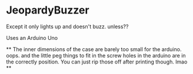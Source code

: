 # JeopardyBuzzer
Except it only lights up and doesn't buzz. unless??


Uses an Arduino Uno


** The inner dimensions of the case are barely too small for the arduino. oops. and the little peg things to fit in the screw holes in the arduino are in the correctly position. You can just rip those off after printing though. lmao **

